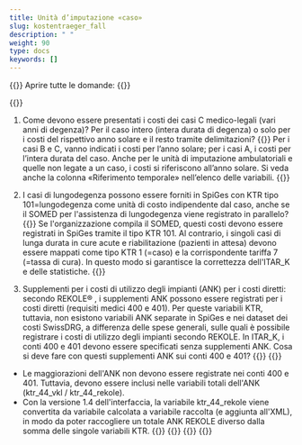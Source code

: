 ```yaml
---
title: Unità d’imputazione «caso»
slug: kostentraeger_fall
description: " "
weight: 90
type: docs
keywords: []
---
```


{{<faqBlock>}}
Aprire tutte le domande: {{<collapsibleGroupCommand groupId="kostentraeger">}}

{{<numberedList>}}
1. Come devono essere presentati i costi dei casi C medico-legali (vari anni di degenza)? Per il caso intero (intera durata di degenza) o solo per i costi del rispettivo anno solare e il resto tramite delimitazioni?
{{<collapsibleBlock groupId="kostentraeger">}}
Per i casi B e C, vanno indicati i costi per l’anno solare; per i casi A, i costi per l’intera durata del caso. Anche per le unità di imputazione ambulatoriali e quelle non legate a un caso, i costi si riferiscono all’anno solare. Si veda anche la colonna «Riferimento temporale» nell’elenco delle variabili. 
{{</collapsibleBlock>}}

2. I casi di lungodegenza possono essere forniti in SpiGes con KTR tipo 101=lungodegenza come unità di costo indipendente dal caso, anche se il SOMED per l'assistenza di lungodegenza viene registrato in parallelo?
{{<collapsibleBlock groupId="kostentraeger">}}
Se l'organizzazione compila il SOMED, questi costi devono essere registrati in SpiGes tramite il tipo KTR 101. Al contrario, i singoli casi di lunga durata in cure acute e riabilitazione (pazienti in attesa) devono essere mappati come tipo KTR 1 (=caso) e la corrispondente tariffa 7 (=tassa di cura). In questo modo si garantisce la correttezza dell'ITAR_K e delle statistiche.
{{</collapsibleBlock>}}

3. Supplementi per i costi di utilizzo degli impianti (ANK) per i costi diretti: secondo REKOLE® , i supplementi ANK possono essere registrati 
per i costi diretti (requisiti medici 400 e 401). Per queste variabili KTR, tuttavia, non esistono variabili ANK separate in SpiGes e nei dataset dei costi SwissDRG, a differenza delle spese generali, sulle quali è possibile registrare i costi di utilizzo degli impianti secondo REKOLE. In ITAR_K, i conti 400 e 401 devono essere specificati senza supplementi ANK. Cosa si deve fare con questi supplementi ANK sui conti 400 e 401?
{{<collapsibleBlock groupId="kostentraeger">}}
{{<markdown>}}
- Le maggiorazioni dell'ANK non devono essere registrate nei conti 400 e 401. Tuttavia, devono essere inclusi nelle variabili totali dell'ANK (ktr_44_vkl / ktr_44_rekole). 
- Con la versione 1.4 dell'interfaccia, la variabile ktr_44_rekole viene convertita da variabile calcolata a variabile raccolta (e aggiunta all'XML), in modo da poter raccogliere un totale ANK REKOLE diverso dalla somma delle singole variabili KTR. 
{{</markdown>}}
{{</collapsibleBlock>}}
{{</numberedList>}}
{{</faqBlock>}}